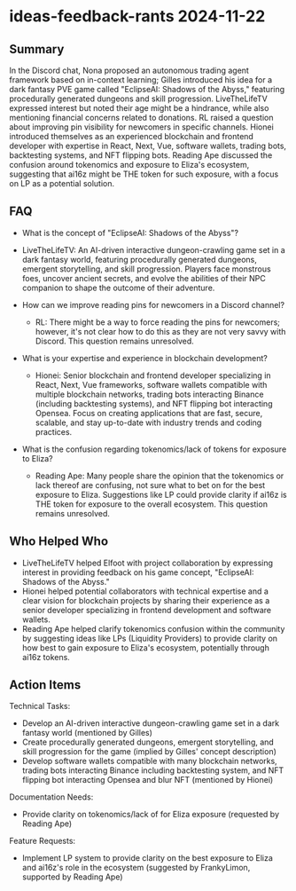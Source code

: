 # ideas-feedback-rants 2024-11-22

## Summary

In the Discord chat, Nona proposed an autonomous trading agent framework based on in-context learning; Gilles introduced his idea for a dark fantasy PVE game called "EclipseAI: Shadows of the Abyss," featuring procedurally generated dungeons and skill progression. LiveTheLifeTV expressed interest but noted their age might be a hindrance, while also mentioning financial concerns related to donations. RL raised a question about improving pin visibility for newcomers in specific channels. Hionei introduced themselves as an experienced blockchain and frontend developer with expertise in React, Next, Vue, software wallets, trading bots, backtesting systems, and NFT flipping bots. Reading Ape discussed the confusion around tokenomics and exposure to Eliza's ecosystem, suggesting that ai16z might be THE token for such exposure, with a focus on LP as a potential solution.

## FAQ

- What is the concept of "EclipseAI: Shadows of the Abyss"?
- LiveTheLifeTV: An AI-driven interactive dungeon-crawling game set in a dark fantasy world, featuring procedurally generated dungeons, emergent storytelling, and skill progression. Players face monstrous foes, uncover ancient secrets, and evolve the abilities of their NPC companion to shape the outcome of their adventure.

- How can we improve reading pins for newcomers in a Discord channel?

    - RL: There might be a way to force reading the pins for newcomers; however, it's not clear how to do this as they are not very savvy with Discord. This question remains unresolved.

- What is your expertise and experience in blockchain development?

    - Hionei: Senior blockchain and frontend developer specializing in React, Next, Vue frameworks, software wallets compatible with multiple blockchain networks, trading bots interacting Binance (including backtesting systems), and NFT flipping bot interacting Opensea. Focus on creating applications that are fast, secure, scalable, and stay up-to-date with industry trends and coding practices.

- What is the confusion regarding tokenomics/lack of tokens for exposure to Eliza?
    - Reading Ape: Many people share the opinion that the tokenomics or lack thereof are confusing, not sure what to bet on for the best exposure to Eliza. Suggestions like LP could provide clarity if ai16z is THE token for exposure to the overall ecosystem. This question remains unresolved.

## Who Helped Who

- LiveTheLifeTV helped Elfoot with project collaboration by expressing interest in providing feedback on his game concept, "EclipseAI: Shadows of the Abyss."
- Hionei helped potential collaborators with technical expertise and a clear vision for blockchain projects by sharing their experience as a senior developer specializing in frontend development and software wallets.
- Reading Ape helped clarify tokenomics confusion within the community by suggesting ideas like LPs (Liquidity Providers) to provide clarity on how best to gain exposure to Eliza's ecosystem, potentially through ai16z tokens.

## Action Items

Technical Tasks:

- Develop an AI-driven interactive dungeon-crawling game set in a dark fantasy world (mentioned by Gilles)
- Create procedurally generated dungeons, emergent storytelling, and skill progression for the game (implied by Gilles' concept description)
- Develop software wallets compatible with many blockchain networks, trading bots interacting Binance including backtesting system, and NFT flipping bot interacting Opensea and blur NFT (mentioned by Hionei)

Documentation Needs:

- Provide clarity on tokenomics/lack of for Eliza exposure (requested by Reading Ape)

Feature Requests:

- Implement LP system to provide clarity on the best exposure to Eliza and ai16z's role in the ecosystem (suggested by FrankyLimon, supported by Reading Ape)
